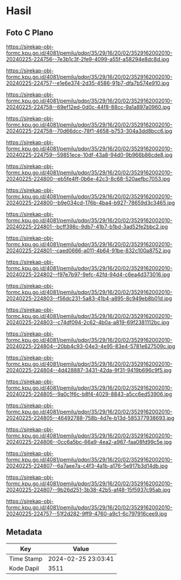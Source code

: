 # Hasil

## Foto C Plano

https://sirekap-obj-formc.kpu.go.id/4081/pemilu/pdpr/35/29/16/20/02/3529162002010-20240225-224756--7e3b1c3f-2fe9-4099-a55f-a58294e8dc8d.jpg

https://sirekap-obj-formc.kpu.go.id/4081/pemilu/pdpr/35/29/16/20/02/3529162002010-20240225-224757--e1e6e374-2d35-4586-91b7-dfa7b574e910.jpg

https://sirekap-obj-formc.kpu.go.id/4081/pemilu/pdpr/35/29/16/20/02/3529162002010-20240225-224758--69ef12ed-0d0c-44f8-88cc-9a1a897a0960.jpg

https://sirekap-obj-formc.kpu.go.id/4081/pemilu/pdpr/35/29/16/20/02/3529162002010-20240225-224758--70d66dcc-78f1-4658-b753-304a3dd8bcc6.jpg

https://sirekap-obj-formc.kpu.go.id/4081/pemilu/pdpr/35/29/16/20/02/3529162002010-20240225-224759--59851ece-10df-43a8-94d0-9b966b86cde8.jpg

https://sirekap-obj-formc.kpu.go.id/4081/pemilu/pdpr/35/29/16/20/02/3529162002010-20240225-224800--eb5fe4ff-0b6e-42c3-8c68-520aefbc7053.jpg

https://sirekap-obj-formc.kpu.go.id/4081/pemilu/pdpr/35/29/16/20/02/3529162002010-20240225-224800--b9e034cd-176b-4ba4-b927-78659d3c3465.jpg

https://sirekap-obj-formc.kpu.go.id/4081/pemilu/pdpr/35/29/16/20/02/3529162002010-20240225-224801--bcff398c-9db7-41b7-b1bd-3ad52fe2bbc2.jpg

https://sirekap-obj-formc.kpu.go.id/4081/pemilu/pdpr/35/29/16/20/02/3529162002010-20240225-224801--caed0666-a011-4b64-91be-832c100a8752.jpg

https://sirekap-obj-formc.kpu.go.id/4081/pemilu/pdpr/35/29/16/20/02/3529162002010-20240225-224802--f97e7b97-9efc-42fd-94d4-c6ea4d373016.jpg

https://sirekap-obj-formc.kpu.go.id/4081/pemilu/pdpr/35/29/16/20/02/3529162002010-20240225-224803--f56dc231-5a83-41b4-a895-8c949eb8b01d.jpg

https://sirekap-obj-formc.kpu.go.id/4081/pemilu/pdpr/35/29/16/20/02/3529162002010-20240225-224803--c74df094-2c62-4b0a-a819-69f2381112bc.jpg

https://sirekap-obj-formc.kpu.go.id/4081/pemilu/pdpr/35/29/16/20/02/3529162002010-20240225-224804--20bb4c93-04e3-4e95-83e4-5781e627509c.jpg

https://sirekap-obj-formc.kpu.go.id/4081/pemilu/pdpr/35/29/16/20/02/3529162002010-20240225-224804--4d428887-3431-42da-9f31-9419b696c9f5.jpg

https://sirekap-obj-formc.kpu.go.id/4081/pemilu/pdpr/35/29/16/20/02/3529162002010-20240225-224805--9a0c1f6c-b8f4-4029-8843-a5cc6ed53906.jpg

https://sirekap-obj-formc.kpu.go.id/4081/pemilu/pdpr/35/29/16/20/02/3529162002010-20240225-224805--46492788-758b-4d7e-b13d-585377938693.jpg

https://sirekap-obj-formc.kpu.go.id/4081/pemilu/pdpr/35/29/16/20/02/3529162002010-20240225-224806--0cc6a5bc-66a9-4ea2-a967-faa08fd99c5e.jpg

https://sirekap-obj-formc.kpu.go.id/4081/pemilu/pdpr/35/29/16/20/02/3529162002010-20240225-224807--6a7aee7a-c4f3-4a1b-a176-5e917b3d14db.jpg

https://sirekap-obj-formc.kpu.go.id/4081/pemilu/pdpr/35/29/16/20/02/3529162002010-20240225-224807--9b26d251-3b38-42b5-af48-15f5937c95ab.jpg

https://sirekap-obj-formc.kpu.go.id/4081/pemilu/pdpr/35/29/16/20/02/3529162002010-20240225-224757--51f2d282-9ff9-4760-a9c1-6c797916cee9.jpg


## Metadata

| Key        | Value               |
| ---------- | ------------------- |
| Time Stamp | 2024-02-25 23:03:41 |
| Kode Dapil | 3511                |



